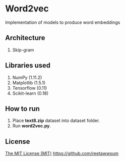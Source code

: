 # Word2vec
Implementation of models to produce word embeddings

## Architecture

1. Skip-gram

## Libraries used

1. NumPy (1.11.2)
2. Matplotlib (1.5.1)
3. Tensorflow (0.11)
4. Scikit-learn (0.18)

## How to run

1. Place **text8.zip** dataset into dataset folder.
2. Run **word2vec.py**.

## License
[The MIT License (MIT)](LICENSE)
https://github.com/reetawwsum

